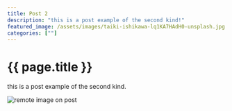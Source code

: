 ```yaml
---
title: Post 2
description: "this is a post example of the second kind!"
featured_image: /assets/images/taiki-ishikawa-lq1KA7HAdH0-unsplash.jpg
categories: [""]
---
```


# {{ page.title }}

this is a post example of the second kind.

![remote image on post](https://source.unsplash.com/PdeP2ZxooVo)
